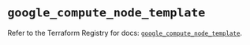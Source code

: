 # `google_compute_node_template`

Refer to the Terraform Registry for docs: [`google_compute_node_template`](https://registry.terraform.io/providers/hashicorp/google/6.11.1/docs/resources/compute_node_template).

